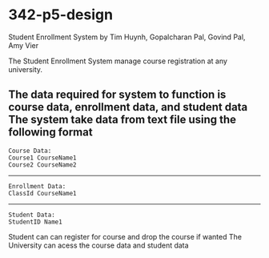 # 342-p5-design
Student Enrollment System 
by Tim Huynh, Gopalcharan Pal, Govind Pal, Amy Vier

The Student Enrollment System manage course registration at any university.

The data required for system to function is course data, enrollment data, and student data
The system take data from text file using the following format
-----------------------------
    Course Data:
    Course1 CourseName1
    Course2 CourseName2
-----------------------------
    Enrollment Data:
    ClassId CourseName1
-----------------------------
    Student Data:
    StudentID Name1
    
Student can can register for course and drop the course if wanted 
The University can acess the course data and student data
